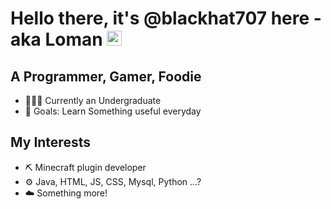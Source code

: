 

# Hello there, it's @blackhat707 here - aka Loman  <img src="https://user-images.githubusercontent.com/1303154/88677602-1635ba80-d120-11ea-84d8-d263ba5fc3c0.gif" width="24px" height="24px" alt="hi">

## A Programmer, Gamer, Foodie

- 👨🏻‍🎓 Currently an Undergraduate 
- 🥅 Goals: Learn Something useful everyday

## My Interests 
- ⛏ Minecraft plugin developer
- ⚙️ Java, HTML, JS, CSS, Mysql, Python ...?
- ☁️ Something more!
